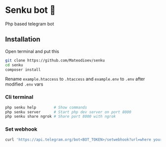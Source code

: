 # Senku bot 🤖

Php based telegram bot

## Installation

Open terminal and put this

```bash
git clone https://github.com/Mateodioev/senku
cd senku
composer install
```

Rename `example.htaccess` to `.htaccess` and `example.env` to `.env` after modified `.env` vars

### Cli terminal

```bash
php senku help        # Show commands
php senku server      # Start php dev server on port 8000
php senku share ngrok # Share port 8000 with ngrok
```

### Set webhook

```bash
curl 'https://api.telegram.org/bot<BOT_TOKEN>/setwebhook?url=where your hosted the files'
```

